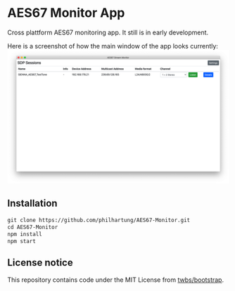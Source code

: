 # AES67 Monitor App
Cross plattform AES67 monitoring app. It still is in early development.

Here is a screenshot of how the main window of the app looks currently:
![Screenshot](doc/screenshot.png "Screenshot")


## Installation
```
git clone https://github.com/philhartung/AES67-Monitor.git
cd AES67-Monitor
npm install
npm start
```

## License notice
This repository contains code under the MIT License from [twbs/bootstrap](https://github.com/twbs/bootstrap).
